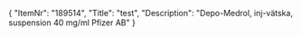 {
  "ItemNr": "189514",
  "Title": "test",
  "Description": "Depo-Medrol, inj-vätska, suspension 40 mg/ml Pfizer AB"
}
